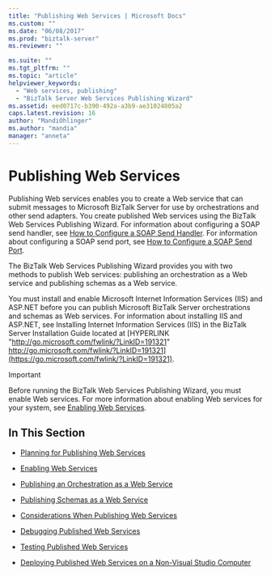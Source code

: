 ```yaml
---
title: "Publishing Web Services | Microsoft Docs"
ms.custom: ""
ms.date: "06/08/2017"
ms.prod: "biztalk-server"
ms.reviewer: ""

ms.suite: ""
ms.tgt_pltfrm: ""
ms.topic: "article"
helpviewer_keywords:
  - "Web services, publishing"
  - "BizTalk Server Web Services Publishing Wizard"
ms.assetid: eed0717c-b390-492a-a3b9-ae31024805a2
caps.latest.revision: 16
author: "MandiOhlinger"
ms.author: "mandia"
manager: "anneta"
---
```

# Publishing Web Services
Publishing Web services enables you to create a Web service that can submit messages to Microsoft BizTalk Server for use by orchestrations and other send adapters. You create published Web services using the BizTalk Web Services Publishing Wizard. For information about configuring a SOAP send handler, see [How to Configure a SOAP Send Handler](../core/how-to-configure-a-soap-send-handler.md). For information about configuring a SOAP send port, see [How to Configure a SOAP Send Port](../core/how-to-configure-a-soap-send-port.md).

 The BizTalk Web Services Publishing Wizard provides you with two methods to publish Web services: publishing an orchestration as a Web service and publishing schemas as a Web service.

 You must install and enable Microsoft Internet Information Services (IIS) and ASP.NET before you can publish Microsoft BizTalk Server orchestrations and schemas as Web services. For information about installing IIS and ASP.NET, see Installing Internet Information Services (IIS) in the BizTalk Server Installation Guide located at [HYPERLINK "http://go.microsoft.com/fwlink/?LinkID=191321" http://go.microsoft.com/fwlink/?LinkID=191321](https://go.microsoft.com/fwlink/?LinkID=191321).

> [!IMPORTANT]
>  Before running the BizTalk Web Services Publishing Wizard, you must enable Web services. For more information about enabling Web services for your system, see [Enabling Web Services](../core/enabling-web-services.md).

## In This Section

-   [Planning for Publishing Web Services](../core/planning-for-publishing-web-services2.md)

-   [Enabling Web Services](../core/enabling-web-services.md)

-   [Publishing an Orchestration as a Web Service](../core/publishing-an-orchestration-as-a-web-service.md)

-   [Publishing Schemas as a Web Service](../core/publishing-schemas-as-a-web-service.md)

-   [Considerations When Publishing Web Services](../core/considerations-when-publishing-web-services.md)

-   [Debugging Published Web Services](../core/debugging-published-web-services.md)

-   [Testing Published Web Services](../core/testing-published-web-services.md)

-   [Deploying Published Web Services on a Non-Visual Studio Computer](../core/deploying-published-web-services-on-a-non-visual-studio-computer.md)